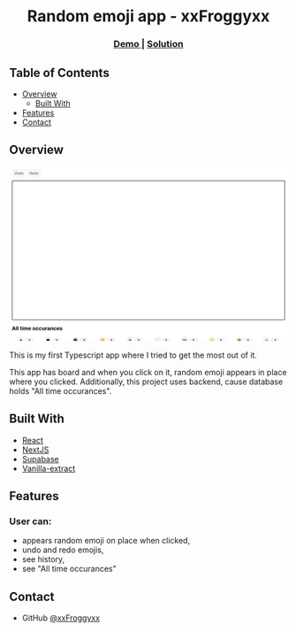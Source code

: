 <h1 align="center">Random emoji app - xxFroggyxx</h1>

<div align="center">
  <h3>
    <a href="http://random-emoji-board.vercel.app/">
      Demo
    </a>
    <span> | </span>
    <a href="https://github.com/xxFroggyxx/random-emoji-board">
      Solution
    </a>
  </h3>
</div>

<!-- TABLE OF CONTENTS -->

## Table of Contents

- [Overview](#overview)
  - [Built With](#built-with)
- [Features](#features)
- [Contact](#contact)

<!-- OVERVIEW -->

## Overview

![screenshot](https://raw.githubusercontent.com/xxFroggyxx/random-emoji-board/main/public/screenshot.png)

This is my first Typescript app where I tried to get the most out of it. <p>This app has board and when you click on it, random emoji appears in place where you clicked. Additionally, this project uses backend, cause database holds "All time occurances".</p>

## Built With

- [React](https://reactjs.org/)
- [NextJS](https://nextjs.org/)
- [Supabase](https://supabase.com/)
- [Vanilla-extract](https://vanilla-extract.style/)

## Features

### User can:

- appears random emoji on place when clicked,
- undo and redo emojis,
- see history,
- see "All time occurances"

## Contact

- GitHub [@xxFroggyxx](https://github.com/xxFroggyxx/)
